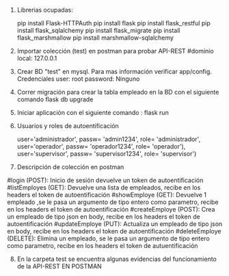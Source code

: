 
1. Librerias ocupadas: 

   pip install Flask-HTTPAuth
   pip install flask 
   pip install flask_restful 
   pip install flask_sqlalchemy 
   pip install flask_migrate 
   pip install flask_marshmallow 
   pip install marshmallow-sqlalchemy


2. Importar colección (test) en postman para probar API-REST
          #dominio local: 127.0.0.1


3. Crear BD "test" en mysql. 
            Para mas información verificar app/config. 
              Credenciales user: root password: Ninguno 


4. Correr migración para crear la tabla empleado en la BD con el siguiente comando
       flask db upgrade


5. Iniciar aplicación  con el siguiente comando : flask run



6. Usuarios  y roles de autoentificación 

   user='administrador', passw= 'admin1234', role= 'administrador',
   user='operador', passw= 'operador1234', role= 'operador'),
   user='supervisor', passw= 'supervisor1234', role= 'supervisor')



7. Descripción de colección en postman 

#login (POST):            Inicio de sesión devuelve un token de autoentificación
#listEmployes (GET):      Devuelve una lista de empleados, recibe en los headers el token de autoentificación
#showEmploye (GET):       Devuelve 1 empleado ,se le pasa un argumento de tipo entero como parametro, recibe en los headers el token de autoentificación
#createEmploye (POST):    Crea un empleado de tipo json en body, recibe en los headers el token de autoentificación
#updateEmploye (PUT):     Actualiza un empleado de tipo json en body,  recibe en los headers el token de autoentificación
#deleteEmploye  (DELETE): Elimina un empleado, se le pasa un argumento de tipo entero como parametro, recibe en los headers el token de autuentificación


8. En la carpeta test se encuentra  algunas  evidencias del funcionamiento de la API-REST EN POSTMAN